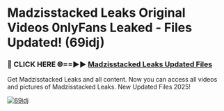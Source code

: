 # Madzisstacked Leaks Original Videos 0nlyFans Leaked - Files Updated! (69idj)

<h3>🔴 CLICK HERE 🌐==►► <a href="https://tinyurl.com/2jnfzry5" rel="nofollow">Madzisstacked Leaks Updated Files</a></h3>

Get Madzisstacked Leaks and all content. Now you can access all videos and pictures of Madzisstacked Leaks. New Updated Files 2025!

[![69idj](https://i.imgur.com/GyGTBgg.gif)](https://tinyurl.com/2jnfzry5)

